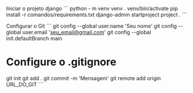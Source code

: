 Iniciar o projeto django
´´´
python - m venv venv
. venv/bin/activate
pip install -r comandos/requirements.txt
django-admin startproject project .
´´´

Configurar o Git
´´´
git config --global user.name 'Seu nome'
git config --global user.email 'seu_email@gmail.com'
git config --global init.defaultBranch main
# Configure o .gitignore
git init
git add .
git commit -m 'Mensagem'
git remote add origin URL_DO_GIT
´´´